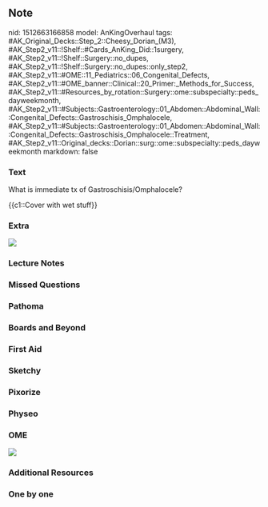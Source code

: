## Note
nid: 1512663166858
model: AnKingOverhaul
tags: #AK_Original_Decks::Step_2::Cheesy_Dorian_(M3), #AK_Step2_v11::!Shelf::#Cards_AnKing_Did::1surgery, #AK_Step2_v11::!Shelf::Surgery::no_dupes, #AK_Step2_v11::!Shelf::Surgery::no_dupes::only_step2, #AK_Step2_v11::#OME::11_Pediatrics::06_Congenital_Defects, #AK_Step2_v11::#OME_banner::Clinical::20_Primer:_Methods_for_Success, #AK_Step2_v11::#Resources_by_rotation::Surgery::ome::subspecialty::peds_dayweekmonth, #AK_Step2_v11::#Subjects::Gastroenterology::01_Abdomen::Abdominal_Wall::Congenital_Defects::Gastroschisis_Omphalocele, #AK_Step2_v11::#Subjects::Gastroenterology::01_Abdomen::Abdominal_Wall::Congenital_Defects::Gastroschisis_Omphalocele::Treatment, #AK_Step2_v11::Original_decks::Dorian::surg::ome::subspecialty::peds_dayweekmonth
markdown: false

### Text
What is immediate tx of Gastroschisis/Omphalocele?
<div>
  {{c1::Cover with wet stuff}}
</div>

### Extra
<img src="paste-25679609462785_1509457489342.jpg">

### Lecture Notes


### Missed Questions


### Pathoma


### Boards and Beyond


### First Aid


### Sketchy


### Pixorize


### Physeo


### OME
<div class="ome-widget">
  <a href="https://onlinemeded.org/spa/surgery?ref=anki"><img src=
  "_OME_AnkiFlashcards_Topic_1.png"></a>
</div>

### Additional Resources


### One by one

